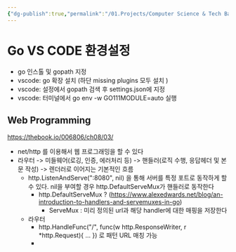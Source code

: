 ```yaml
---
{"dg-publish":true,"permalink":"/01.Projects/Computer Science & Tech Basic/GO/","tags":["dev","go"],"noteIcon":""}
---
```


# Go VS CODE 환경설정
- go 인스톨 및 gopath 지정
- vscode: go 확장 설치 (하단 missing plugins 모두 설치 )
- vscode: 설정에서 gopath 검색 후 settings.json에 지정
- vscode: 터미널에서 go env -w GO111MODULE=auto 실행


## Web Programming
https://thebook.io/006806/ch08/03/
- net/http 를 이용해서 웹 프로그래밍을 할 수 있다
-  라우터 -> 미들웨어(로깅, 인증, 에러처리 등) -> 핸들러(로직 수행, 응답헤더 및 본문 작성) -> 렌더러로 이어지는 기본적인 흐름
	- http.ListenAndServe(":8080", nil) 을 통해 서버를 특정 포트로 동작하게 할 수 있다. nil을 부여할 경우 http.DefaultServeMux가 핸들러로 동작한다
		- http.DefaultServeMux ?  (https://www.alexedwards.net/blog/an-introduction-to-handlers-and-servemuxes-in-go)
			- ServeMux : 미리 정의된 url과 해당 handler에 대한 매핑을 저장한다
	- 라우터
		- http.HandleFunc("/", func(w http.ResponseWriter, r \*http.Request){ ... }) 로 패턴 URL 매칭 가능
		- 